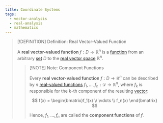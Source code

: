 ```yaml
---
title: Coordinate Systems
tags:
  - vector-analysis
  - real-analysis
  - mathematics
---
```


>[!DEFINITION] Definition: Real Vector-Valued Function
>
>A **real vector-valued function** $f: D \to \mathbb{R}^n$ is a [function](../Functions/index.md) from an arbitrary [set](../../Set%20Theory/Sets.md) $D$ to the [real vector space](../../../Algebra/Linear%20Algebra/Matrices/Row%20and%20Column%20Vectors/Real%20Vectors/Real%20Vector.md) $\mathbb{R}^n$.
>
>>[!NOTE] Note: Component Functions
>>
>>Every **real vector-valued function** $f: D \to \mathbb{R}^n$ can be described by $n$ [real-valued functions](../Real%20Analysis/Real-Valued%20Function.md) $f_1, \dotsc, f_n: \mathcal{D} \to \mathbb{R}^n$, where $f_k$ is responsible for the $k$-th component of the resulting [vector](../../../Algebra/Linear%20Algebra/Matrices/Row%20and%20Column%20Vectors/Real%20Vectors/Real%20Vector.md):
>>
>>$$
>>f(x) = \begin{bmatrix}f_1(x) \\ \vdots \\ f_n(x) \end{bmatrix}
>>$$
>>
>>Hence, $f_1, \dotsc, f_n$ are called the **component functions** of $f$.
>>
>